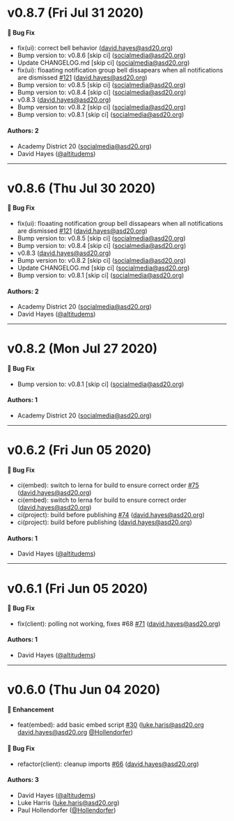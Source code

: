 # v0.8.7 (Fri Jul 31 2020)

#### 🐛 Bug Fix

- fix(ui): correct bell behavior (david.hayes@asd20.org)
- Bump version to: v0.8.6 \[skip ci\] (socialmedia@asd20.org)
- Update CHANGELOG.md \[skip ci\] (socialmedia@asd20.org)
- fix(ui): floaating notification group bell dissapears when all notifications are dismissed [#121](https://github.com/academydistrict20/notifications/pull/121) (david.hayes@asd20.org)
- Bump version to: v0.8.5 \[skip ci\] (socialmedia@asd20.org)
- Bump version to: v0.8.4 \[skip ci\] (socialmedia@asd20.org)
- v0.8.3 (david.hayes@asd20.org)
- Bump version to: v0.8.2 \[skip ci\] (socialmedia@asd20.org)
- Bump version to: v0.8.1 \[skip ci\] (socialmedia@asd20.org)

#### Authors: 2

- Academy District 20 (socialmedia@asd20.org)
- David Hayes ([@altitudems](https://github.com/altitudems))

---

# v0.8.6 (Thu Jul 30 2020)

#### 🐛 Bug Fix

- fix(ui): floaating notification group bell dissapears when all notifications are dismissed [#121](https://github.com/academydistrict20/notifications/pull/121) (david.hayes@asd20.org)
- Bump version to: v0.8.5 \[skip ci\] (socialmedia@asd20.org)
- Bump version to: v0.8.4 \[skip ci\] (socialmedia@asd20.org)
- v0.8.3 (david.hayes@asd20.org)
- Bump version to: v0.8.2 \[skip ci\] (socialmedia@asd20.org)
- Update CHANGELOG.md \[skip ci\] (socialmedia@asd20.org)
- Bump version to: v0.8.1 \[skip ci\] (socialmedia@asd20.org)

#### Authors: 2

- Academy District 20 (socialmedia@asd20.org)
- David Hayes ([@altitudems](https://github.com/altitudems))

---

# v0.8.2 (Mon Jul 27 2020)

#### 🐛 Bug Fix

- Bump version to: v0.8.1 \[skip ci\] (socialmedia@asd20.org)

#### Authors: 1

- Academy District 20 (socialmedia@asd20.org)

---

# v0.6.2 (Fri Jun 05 2020)

#### 🐛 Bug Fix

- ci(embed): switch to lerna for build to ensure correct order [#75](https://github.com/academydistrict20/notifications/pull/75) (david.hayes@asd20.org)
- ci(embed): switch to lerna for build to ensure correct order (david.hayes@asd20.org)
- ci(project): build before publishing [#74](https://github.com/academydistrict20/notifications/pull/74) (david.hayes@asd20.org)
- ci(project): build before publishing (david.hayes@asd20.org)

#### Authors: 1

- David Hayes ([@altitudems](https://github.com/altitudems))

---

# v0.6.1 (Fri Jun 05 2020)

#### 🐛 Bug Fix

- fix(client): polling not working, fixes #68 [#71](https://github.com/academydistrict20/notifications/pull/71) (david.hayes@asd20.org)

#### Authors: 1

- David Hayes ([@altitudems](https://github.com/altitudems))

---

# v0.6.0 (Thu Jun 04 2020)

#### 🚀 Enhancement

- feat(embed): add basic embed script [#30](https://github.com/academydistrict20/notifications/pull/30) (luke.haris@asd20.org david.hayes@asd20.org [@Hollendorfer](https://github.com/Hollendorfer))

#### 🐛 Bug Fix

- refactor(client): cleanup imports [#66](https://github.com/academydistrict20/notifications/pull/66) (david.hayes@asd20.org)

#### Authors: 3

- David Hayes ([@altitudems](https://github.com/altitudems))
- Luke Harris (luke.haris@asd20.org)
- Paul Hollendorfer ([@Hollendorfer](https://github.com/Hollendorfer))
